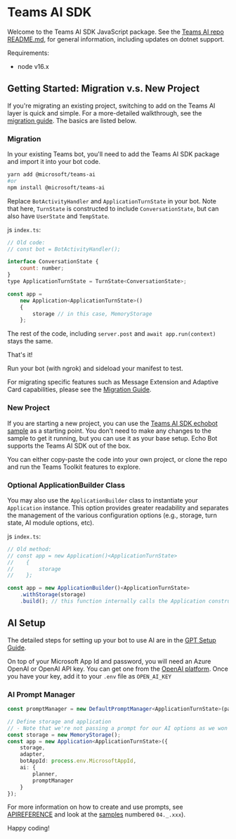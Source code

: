 # Teams AI SDK

Welcome to the Teams AI SDK JavaScript package. See the [Teams AI repo README.md](https://github.com/microsoft/teams-ai), for general information, including updates on dotnet support.

Requirements:

-   node v16.x

## Getting Started: Migration v.s. New Project

If you're migrating an existing project, switching to add on the Teams AI layer is quick and simple. For a more-detailed walkthrough, see the [migration guide](../../../getting-started/js/00.MIGRATION.md). The basics are listed below.

### Migration

In your existing Teams bot, you'll need to add the Teams AI SDK package and import it into your bot code.

```bash
yarn add @microsoft/teams-ai
#or
npm install @microsoft/teams-ai
```

Replace `BotActivityHandler` and `ApplicationTurnState` in your bot. Note that here, `TurnState` is constructed to include `ConversationState`, but can also have `UserState` and `TempState`.

js `index.ts`:

```js
// Old code:
// const bot = BotActivityHandler();

interface ConversationState {
    count: number;
}
type ApplicationTurnState = TurnState<ConversationState>;

const app =
    new Application<ApplicationTurnState>()
    {
        storage // in this case, MemoryStorage
    };
```

The rest of the code, including `server.post` and `await app.run(context)` stays the same.

That's it!

Run your bot (with ngrok) and sideload your manifest to test.

For migrating specific features such as Message Extension and Adaptive Card capabilities, please see the [Migration Guide](../../getting-started/00.MIGRATION.md).

### New Project

If you are starting a new project, you can use the [Teams AI SDK echobot sample](../samples/01.messaging.a.echoBot/) as a starting point. You don't need to make any changes to the sample to get it running, but you can use it as your base setup. Echo Bot supports the Teams AI SDK out of the box.

You can either copy-paste the code into your own project, or clone the repo and run the Teams Toolkit features to explore.

### Optional ApplicationBuilder Class

You may also use the `ApplicationBuilder` class to instantiate your `Application` instance. This option provides greater readability and separates the management of the various configuration options (e.g., storage, turn state, AI module options, etc).

js `index.ts`:

```js
// Old method:
// const app = new Application()<ApplicationTurnState>
//    {
//        storage
//    };

const app = new ApplicationBuilder()<ApplicationTurnState>
    .withStorage(storage)
    .build(); // this function internally calls the Application constructor
```

## AI Setup

The detailed steps for setting up your bot to use AI are in the [GPT Setup Guide](../../../getting-started/js/01.AI-SETUP.md).

On top of your Microsoft App Id and password, you will need an Azure OpenAI or OpenAI API key. You can get one from the [OpenAI platform](https://platform.openai.com/). Once you have your key, add it to your `.env` file as `OPEN_AI_KEY`

### AI Prompt Manager

```ts
const promptManager = new DefaultPromptManager<ApplicationTurnState>(path.join(__dirname, '../src/prompts'));

// Define storage and application
// - Note that we're not passing a prompt for our AI options as we won't be chatting with the app.
const storage = new MemoryStorage();
const app = new Application<ApplicationTurnState>({
    storage,
    adapter,
    botAppId: process.env.MicrosoftAppId,
    ai: {
        planner,
        promptManager
    }
});
```

For more information on how to create and use prompts, see [APIREFERENCE](../../../getting-started/00.PROMPTS.md) and look at the [samples](../samples/) numbered `04._.xxx`).

Happy coding!
